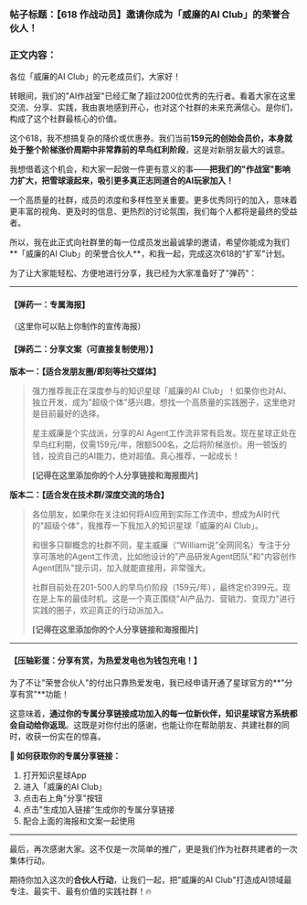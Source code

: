 ### **帖子标题：【618 作战动员】邀请你成为「威廉的AI Club」的荣誉合伙人！**

### **正文内容：**

各位「威廉的AI Club」的元老成员们，大家好！

转眼间，我们的"AI作战室"已经汇聚了超过200位优秀的先行者。看着大家在这里交流、分享、实践，我由衷地感到开心，也对这个社群的未来充满信心。是你们，构成了这个社群最核心的价值。

这个618，我不想搞复杂的降价或优惠券。我们当前**159元的创始会员价，本身就处于整个阶梯涨价周期中非常靠前的早鸟红利阶段**，这是对新朋友最大的诚意。

我想借着这个机会，和大家一起做一件更有意义的事——**把我们的"作战室"影响力扩大，把雪球滚起来，吸引更多真正志同道合的AI玩家加入！**

一个高质量的社群，成员的浓度和多样性至关重要。更多优秀同行的加入，意味着更丰富的视角、更及时的信息、更热烈的讨论氛围，我们每个人都将是最终的受益者。

所以，我在此正式向社群里的每一位成员发出最诚挚的邀请，希望你能成为我们**「威廉的AI Club」的荣誉合伙人**，和我一起，完成这次618的"扩军"计划。

为了让大家能轻松、方便地进行分享，我已经为大家准备好了"弹药"：

---

#### **【弹药一：专属海报】**

（这里你可以贴上你制作的宣传海报）

#### **【弹药二：分享文案（可直接复制使用）】**

**版本一：【适合发朋友圈/即刻等社交媒体】**

> 强力推荐我正在深度参与的知识星球「威廉的AI Club」！如果你也对AI、独立开发、成为"超级个体"感兴趣，想找一个高质量的实践圈子，这里绝对是目前最好的选择。
>
> 星主威廉是个实战派，分享的AI Agent工作流非常有启发。现在星球正处在早鸟红利期，仅需159元/年，限额500名，之后将阶梯涨价。用一顿饭的钱，投资自己的AI能力，绝对超值。真心推荐，一起成长！
>
> **[记得在这里添加你的个人分享链接和海报图片]**

**版本二：【适合发在技术群/深度交流的场合】**

> 各位朋友，如果你在关注如何将AI应用到实际工作流中，想成为AI时代的"超级个体"，我推荐一下我加入的知识星球「威廉的AI Club」。
>
> 和很多只聊概念的社群不同，星主威廉（“William说”全网同名）专注于分享可落地的Agent工作流，比如他设计的"产品研发Agent团队"和"内容创作Agent团队"提示词，加入就能直接用，非常强大。
>
> 社群目前处在201-500人的早鸟价阶段（159元/年），最终定价399元。现在是上车的最佳时机。这是一个真正围绕"AI产品力、营销力、变现力"进行实践的圈子，欢迎真正的行动派加入。
>
> **[记得在这里添加你的个人分享链接和海报图片]**

---

#### **【压轴彩蛋：分享有赏，为热爱发电也为钱包充电！】**

为了不让"荣誉合伙人"的付出只靠热爱发电，我已经申请开通了星球官方的**"分享有赏"**功能！

这意味着，**通过你的专属分享链接成功加入的每一位新伙伴，知识星球官方系统都会自动给你返现**。这既是对你付出的感谢，也能让你在帮助朋友、共建社群的同时，收获一份实在的惊喜。

**📱 如何获取你的专属分享链接：**
1. 打开知识星球App
2. 进入「威廉的AI Club」
3. 点击右上角"分享"按钮
4. 点击"生成加入链接"生成你的专属分享链接
5. 配合上面的海报和文案一起使用

---

最后，再次感谢大家。这不仅是一次简单的推广，更是我们作为社群共建者的一次集体行动。

期待你加入这次的**合伙人行动**，让我们一起，把"威廉的AI Club"打造成AI领域最专注、最实干、最有价值的实践社群！🔥 
